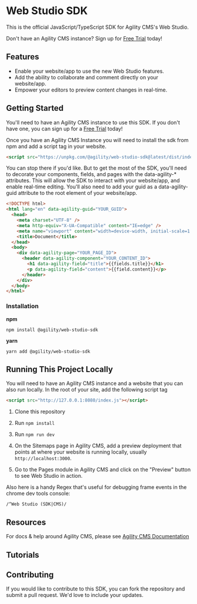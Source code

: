 # Web Studio SDK

This is the official JavaScript/TypeScript SDK for Agility CMS's Web Studio.

Don't have an Agility CMS instance? Sign up for [Free Trial](https://agilitycms.com/free) today!

## Features

- Enable your website/app to use the new Web Studio features.
- Add the ability to collaborate and comment directly on your website/app.
- Empower your editors to preview content changes in real-time.

## Getting Started

You'll need to have an Agility CMS instance to use this SDK. If you don't have one, you can sign up for a [Free Trial](https://agilitycms.com/free) today!

Once you have an Agility CMS Instance you will need to install the sdk from npm and add a script tag in your website.

```html
<script src="https://unpkg.com/@agility/web-studio-sdk@latest/dist/index.js"></script>
```

You can stop there if you'd like. But to get the most of the SDK, you'll need to decorate your components, fields, and pages with the data-agility-\* attributes. This will allow the SDK to interact with your website/app, and enable real-time editing. You'll also need to add your guid as a data-agility-guid attribute to the root element of your website/app.

```html
<!DOCTYPE html>
<html lang="en" data-agility-guid="YOUR_GUID">
  <head>
    <meta charset="UTF-8" />
    <meta http-equiv="X-UA-Compatible" content="IE=edge" />
    <meta name="viewport" content="width=device-width, initial-scale=1.0" />
    <title>Document</title>
  </head>
  <body>
    <div data-agility-page="YOUR_PAGE_ID">
      <header data-agility-component="YOUR_CONTENT_ID">
        <h1 data-agility-field="title">{{fields.title}}</h1>
        <p data-agility-field="content">{{field.content}}</p>
      </header>
    </div>
  </body>
</html>
```

### Installation

**npm**

```
npm install @agility/web-studio-sdk
```

**yarn**

```
yarn add @agility/web-studio-sdk
```

## Running This Project Locally

You will need to have an Agility CMS instance and a website that you can also run locally. In the root of your site, add the following script tag

```html
<script src="http://127.0.0.1:8080/index.js"></script>
```

1. Clone this repository

2. Run `npm install`

3. Run `npm run dev`

4. On the Sitemaps page in Agility CMS, add a preview deployment that points at where your website is running locally, usually `http://localhost:3000`.

5. Go to the Pages module in Agility CMS and click on the "Preview" button to see Web Studio in action.

Also here is a handy Regex that's useful for debugging frame events in the chrome dev tools console:

```regex
/^Web Studio (SDK|CMS)/
```

## Resources

For docs & help around Agility CMS, please see [Agility CMS Documentation](https://help.agilitycms.com/hc/en-us)

## Tutorials

## Contributing

If you would like to contribute to this SDK, you can fork the repository and submit a pull request. We'd love to include your updates.
